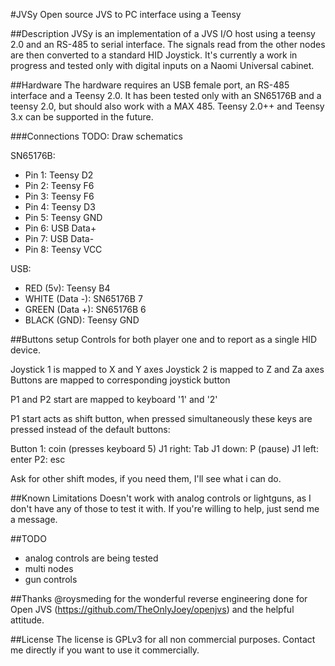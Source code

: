 #JVSy
Open source JVS to PC interface using a Teensy

##Description
JVSy is an implementation of a JVS I/O host using a teensy 2.0 and an RS-485 to serial interface. The signals read from the other nodes are then converted to a standard HID Joystick.
It's currently a work in progress and tested only with digital inputs on a Naomi Universal cabinet.

##Hardware
The hardware requires an USB female port, an RS-485 interface and a Teensy 2.0. It has been tested only with an SN65176B and a teensy 2.0, but should also work with a MAX 485. Teensy 2.0++ and Teensy 3.x can be supported in the future.

###Connections
TODO: Draw schematics

SN65176B:
- Pin 1: Teensy D2
- Pin 2: Teensy F6
- Pin 3: Teensy F6
- Pin 4: Teensy D3
- Pin 5: Teensy GND
- Pin 6: USB Data+
- Pin 7: USB Data-
- Pin 8: Teensy VCC

USB:
- RED (5v): Teensy B4
- WHITE (Data -): SN65176B 7
- GREEN (Data +): SN65176B 6
- BLACK (GND): Teensy GND

##Buttons setup
Controls for both player one and to report as a single HID device.

Joystick 1 is mapped to X and Y axes
Joystick 2 is mapped to Z and Za axes
Buttons are mapped to corresponding joystick button

P1 and P2 start are mapped to keyboard '1' and '2'

P1 start acts as shift button, when pressed simultaneously these keys are pressed instead of the default buttons:

Button 1: coin (presses keyboard 5)
J1 right: Tab
J1 down: P (pause)
J1 left: enter
P2: esc

Ask for other shift modes, if you need them, I'll see what i can do.

##Known Limitations
Doesn't work with analog controls or lightguns, as I don't have any of those to test it with. If you're willing to help, just send me a message.

##TODO
- analog controls are being tested
- multi nodes
- gun controls

##Thanks
@roysmeding for the wonderful reverse engineering done for Open JVS (https://github.com/TheOnlyJoey/openjvs) and the helpful attitude.

##License
The license is GPLv3 for all non commercial purposes.
Contact me directly if you want to use it commercially.
